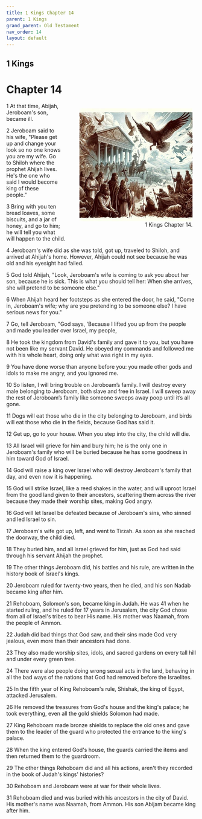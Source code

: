 ```yaml
---
title: 1 Kings Chapter 14
parent: 1 Kings
grand_parent: Old Testament
nav_order: 14
layout: default
---
```


## 1 Kings

# Chapter 14

<figure style="float: right; margin-right: 10px;">
    <img src="/assets/Image/1 Kings/500/14.jpg" alt="1 Kings Chapter 14" style="width: 300px; height: 300px; float: right;padding-left: 10px;"/>
    <figcaption style="clear: both;text-align: right;">1 Kings Chapter 14.</figcaption>
</figure>
1 At that time, Abijah, Jeroboam's son, became ill.

2 Jeroboam said to his wife, "Please get up and change your look so no one knows you are my wife. Go to Shiloh where the prophet Ahijah lives. He's the one who said I would become king of these people."

3 Bring with you ten bread loaves, some biscuits, and a jar of honey, and go to him; he will tell you what will happen to the child.

4 Jeroboam's wife did as she was told, got up, traveled to Shiloh, and arrived at Ahijah's home. However, Ahijah could not see because he was old and his eyesight had failed.

5 God told Ahijah, "Look, Jeroboam's wife is coming to ask you about her son, because he is sick. This is what you should tell her: When she arrives, she will pretend to be someone else."

6 When Ahijah heard her footsteps as she entered the door, he said, "Come in, Jeroboam's wife; why are you pretending to be someone else? I have serious news for you."

7 Go, tell Jeroboam, "God says, 'Because I lifted you up from the people and made you leader over Israel, my people,

8 He took the kingdom from David's family and gave it to you, but you have not been like my servant David. He obeyed my commands and followed me with his whole heart, doing only what was right in my eyes.

9 You have done worse than anyone before you: you made other gods and idols to make me angry, and you ignored me.

10 So listen, I will bring trouble on Jeroboam’s family. I will destroy every male belonging to Jeroboam, both slave and free in Israel. I will sweep away the rest of Jeroboam’s family like someone sweeps away poop until it’s all gone.

11 Dogs will eat those who die in the city belonging to Jeroboam, and birds will eat those who die in the fields, because God has said it.

12 Get up, go to your house. When you step into the city, the child will die.

13 All Israel will grieve for him and bury him; he is the only one in Jeroboam's family who will be buried because he has some goodness in him toward God of Israel.

14 God will raise a king over Israel who will destroy Jeroboam's family that day, and even now it is happening.

15 God will strike Israel, like a reed shakes in the water, and will uproot Israel from the good land given to their ancestors, scattering them across the river because they made their worship sites, making God angry.

16 God will let Israel be defeated because of Jeroboam's sins, who sinned and led Israel to sin.

17 Jeroboam's wife got up, left, and went to Tirzah. As soon as she reached the doorway, the child died.

18 They buried him, and all Israel grieved for him, just as God had said through his servant Ahijah the prophet.

19 The other things Jeroboam did, his battles and his rule, are written in the history book of Israel's kings.

20 Jeroboam ruled for twenty-two years, then he died, and his son Nadab became king after him.

21 Rehoboam, Solomon's son, became king in Judah. He was 41 when he started ruling, and he ruled for 17 years in Jerusalem, the city God chose from all of Israel's tribes to bear His name. His mother was Naamah, from the people of Ammon.

22 Judah did bad things that God saw, and their sins made God very jealous, even more than their ancestors had done.

23 They also made worship sites, idols, and sacred gardens on every tall hill and under every green tree.

24 There were also people doing wrong sexual acts in the land, behaving in all the bad ways of the nations that God had removed before the Israelites.

25 In the fifth year of King Rehoboam's rule, Shishak, the king of Egypt, attacked Jerusalem.

26 He removed the treasures from God's house and the king's palace; he took everything, even all the gold shields Solomon had made.

27 King Rehoboam made bronze shields to replace the old ones and gave them to the leader of the guard who protected the entrance to the king's palace.

28 When the king entered God's house, the guards carried the items and then returned them to the guardroom.

29 The other things Rehoboam did and all his actions, aren't they recorded in the book of Judah's kings' histories?

30 Rehoboam and Jeroboam were at war for their whole lives.

31 Rehoboam died and was buried with his ancestors in the city of David. His mother's name was Naamah, from Ammon. His son Abijam became king after him.


